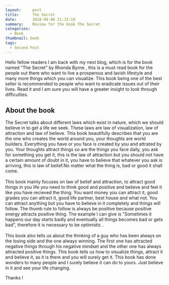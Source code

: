 ```yaml
---
layout:     post
title:      The Secret
date:       2018-09-08 21:32:18
summary:    Review for the book The Secret
categories: 
  - Book
thumbnail: book
tags: 
  - Second Post
---
```


Hello fellow readers I am back with my next blog, which is for the book named “The Secret” by Rhonda Byrne , this is a must read book for the people out there who want to live a prosperous and lavish lifestyle and many more things which you can visualize. This book being one of the best seller is recommended to people who want to eradicate issues out of their lives. Read it and I am sure you will have a greater insight to look through difficulties. <br />

## About the book <br />

The Secret talks about different laws which exist in nature, which we should believe in to get a life we seek. These laws are law of visualization, law of attraction and law of believe. This book beautifully describes that you are the one who creates the world around you, your thoughts are world builders. Everything you have or you face is created by you and attrated by you. Your thoughts attract things  so are  the things you face daily, you ask for something you get it, this is the law of attraction but you should not have a certain amount of doubt in it, you have to believe that whatever you ask is arriving, this is law of belief.No matter what the thing is, bad or good it shall come. <br />  
This book mainly focuses on law of belief and attraction, to attract good things in you life you need to think good and positive and believe and feel it like you have recieved the thing. You want money you can attract it, good grades you can attract it, good life partner, best house and what not. You can attract anything but you have to believe in it completely and things will follow. The thumb rule to follow is always be positive because positive energy attracts positive thing. The example I can give is "Sometimes it happens our day starts badly and eventually all things becomes bad or gets bad", therefore it is necessary to be optimistic . <br />  
This book also tells us about the thinking of a guy who has been always on the losing side and the one always winning. The first one has attracted negative things through his negative mindset and the other one has always attracted positive things. This book tells us how to visualize things, attract it and believe it, as it is there and you will surely get it. This book has done wonders to many people and I surely believe it can do to yours. Just believe in it and see your life changing.<br />  

Thanks !
